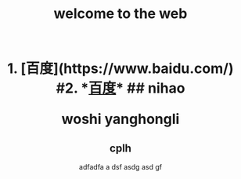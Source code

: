 <div class="wrapper">
  <header>
    <h1>welcome to the web<h1>
      <br/>
1. [百度](https://www.baidu.com/)     
#2. *<a href="https://www.baidu.com" target="_blank">百度</a>*
## nihao


woshi yanghongli

## cplh


adfadfa
a
dsf
asdg
asd
gf

